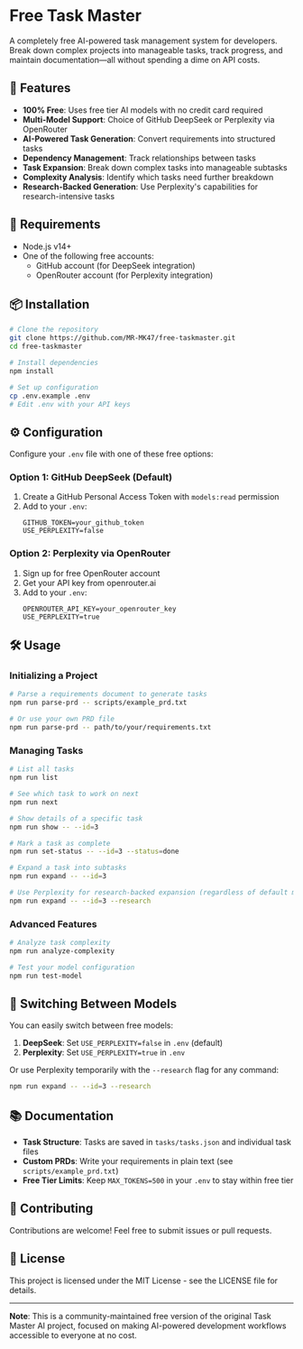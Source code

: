 # Free Task Master

A completely free AI-powered task management system for developers. Break down complex projects into manageable tasks, track progress, and maintain documentation—all without spending a dime on API costs.

## 🚀 Features

- **100% Free**: Uses free tier AI models with no credit card required
- **Multi-Model Support**: Choice of GitHub DeepSeek or Perplexity via OpenRouter
- **AI-Powered Task Generation**: Convert requirements into structured tasks
- **Dependency Management**: Track relationships between tasks
- **Task Expansion**: Break down complex tasks into manageable subtasks
- **Complexity Analysis**: Identify which tasks need further breakdown
- **Research-Backed Generation**: Use Perplexity's capabilities for research-intensive tasks

## 🔑 Requirements

- Node.js v14+
- One of the following free accounts:
  - GitHub account (for DeepSeek integration)
  - OpenRouter account (for Perplexity integration)

## 📦 Installation

```bash
# Clone the repository
git clone https://github.com/MR-MK47/free-taskmaster.git
cd free-taskmaster

# Install dependencies
npm install

# Set up configuration
cp .env.example .env
# Edit .env with your API keys
```

## ⚙️ Configuration

Configure your `.env` file with one of these free options:

### Option 1: GitHub DeepSeek (Default)
1. Create a GitHub Personal Access Token with `models:read` permission
2. Add to your `.env`:
   ```
   GITHUB_TOKEN=your_github_token
   USE_PERPLEXITY=false
   ```

### Option 2: Perplexity via OpenRouter
1. Sign up for free OpenRouter account
2. Get your API key from openrouter.ai
3. Add to your `.env`:
   ```
   OPENROUTER_API_KEY=your_openrouter_key
   USE_PERPLEXITY=true
   ```

## 🛠️ Usage

### Initializing a Project

```bash
# Parse a requirements document to generate tasks
npm run parse-prd -- scripts/example_prd.txt

# Or use your own PRD file
npm run parse-prd -- path/to/your/requirements.txt
```

### Managing Tasks

```bash
# List all tasks
npm run list

# See which task to work on next
npm run next

# Show details of a specific task
npm run show -- --id=3

# Mark a task as complete
npm run set-status -- --id=3 --status=done

# Expand a task into subtasks
npm run expand -- --id=3

# Use Perplexity for research-backed expansion (regardless of default model)
npm run expand -- --id=3 --research
```

### Advanced Features

```bash
# Analyze task complexity
npm run analyze-complexity

# Test your model configuration
npm run test-model
```

## 🔄 Switching Between Models

You can easily switch between free models:

1. **DeepSeek**: Set `USE_PERPLEXITY=false` in `.env` (default)
2. **Perplexity**: Set `USE_PERPLEXITY=true` in `.env`

Or use Perplexity temporarily with the `--research` flag for any command:
```bash
npm run expand -- --id=3 --research
```

## 📚 Documentation

- **Task Structure**: Tasks are saved in `tasks/tasks.json` and individual task files
- **Custom PRDs**: Write your requirements in plain text (see `scripts/example_prd.txt`)
- **Free Tier Limits**: Keep `MAX_TOKENS=500` in your `.env` to stay within free tier

## 👥 Contributing

Contributions are welcome! Feel free to submit issues or pull requests.

## 📄 License

This project is licensed under the MIT License - see the LICENSE file for details.

---

**Note**: This is a community-maintained free version of the original Task Master AI project, focused on making AI-powered development workflows accessible to everyone at no cost.
